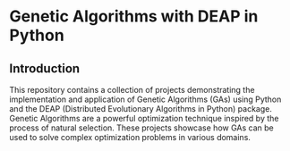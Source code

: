 # Genetic Algorithms with DEAP in Python

## Introduction

This repository contains a collection of projects demonstrating the implementation and application of Genetic Algorithms (GAs) using Python and the DEAP (Distributed Evolutionary Algorithms in Python) package. Genetic Algorithms are a powerful optimization technique inspired by the process of natural selection. These projects showcase how GAs can be used to solve complex optimization problems in various domains.

